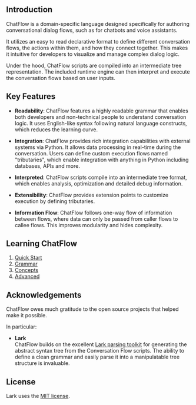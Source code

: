 ## Introduction

ChatFlow is a domain-specific language designed specifically for authoring conversational dialog flows, such as for chatbots and voice assistants. 

It utilizes an easy to read declarative format to define different conversation flows, the actions within them, and how they connect together. This makes it intuitive for developers to visualize and manage complex dialog logic.

Under the hood, ChatFlow scripts are compiled into an intermediate tree representation. The included runtime engine can then interpret and execute the conversation flows based on user inputs.

## Key Features

- **Readability**: ChatFlow features a highly readable grammar that enables both developers and non-technical people to understand conversation logic. It uses English-like syntax following natural language constructs, which reduces the learning curve.
    
- **Integration**: ChatFlow provides rich integration capabilities with external systems via Python. It allows data processing in real-time during the conversation. Users can define custom execution flows named "tributaries", which enable integration with anything in Python including databases, APIs and more.

- **Interpreted**: ChatFlow scripts compile into an intermediate tree format, which enables analysis, optimization and detailed debug information.
    
- **Extensibility**: ChatFlow provides extension points to customize execution by defining tributaries.

- **Information Flow**: ChatFlow follows one-way flow of information between flows, where data can only be passed from caller flows to callee flows. This improves modularity and hides complexity.


## Learning ChatFlow

1. [Quick Start](tutorials.md)
2. [Grammar](grammar.md)
3. [Concepts](concepts.md)
4. [Advanced](advanced.md)


## Acknowledgements

ChatFlow owes much gratitude to the open source projects that helped make it possible.

In particular:

- **Lark**  
    ChatFlow builds on the excellent [Lark parsing toolkit](https://github.com/lark-parser/lark) for generating the abstract syntax tree from the Conversation Flow scripts. The ability to define a clean grammar and easily parse it into a manipulatable tree structure is invaluable.

## License

Lark uses the [MIT license](LICENSE.md).
